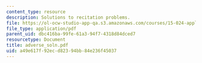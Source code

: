 ```yaml
---
content_type: resource
description: Solutions to recitation problems.
file: https://ol-ocw-studio-app-qa.s3.amazonaws.com/courses/15-024-applied-economics-for-managers-summer-2004/a49e617f92ecd82394bb84e236f45037_adverse_soln.pdf
file_type: application/pdf
parent_uid: dbc416ba-99fe-61a3-94f7-4318d84dced7
resourcetype: Document
title: adverse_soln.pdf
uid: a49e617f-92ec-d823-94bb-84e236f45037
---
```

